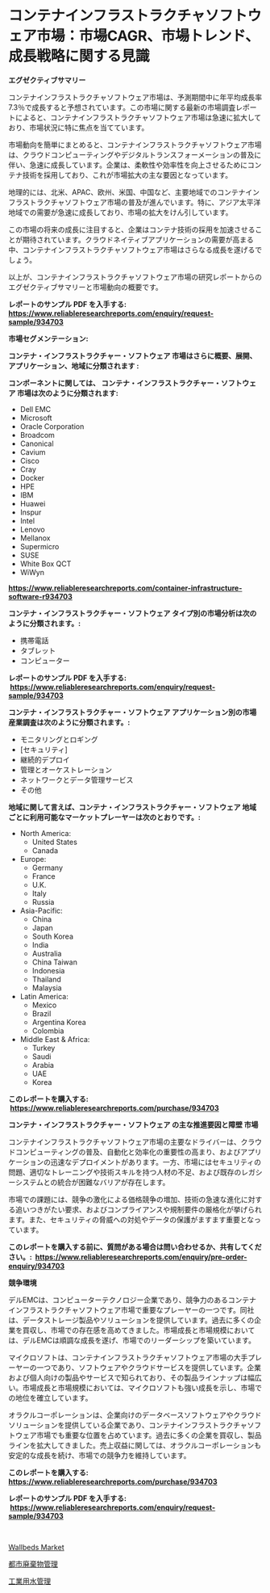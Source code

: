 <p><h1>コンテナインフラストラクチャソフトウェア市場：市場CAGR、市場トレンド、成長戦略に関する見識</h1></p><p><strong>エグゼクティブサマリー</strong></p>
<p><p>コンテナインフラストラクチャソフトウェア市場は、予測期間中に年平均成長率7.3％で成長すると予想されています。この市場に関する最新の市場調査レポートによると、コンテナインフラストラクチャソフトウェア市場は急速に拡大しており、市場状況に特に焦点を当てています。</p><p>市場動向を簡単にまとめると、コンテナインフラストラクチャソフトウェア市場は、クラウドコンピューティングやデジタルトランスフォーメーションの普及に伴い、急速に成長しています。企業は、柔軟性や効率性を向上させるためにコンテナ技術を採用しており、これが市場拡大の主な要因となっています。</p><p>地理的には、北米、APAC、欧州、米国、中国など、主要地域でのコンテナインフラストラクチャソフトウェア市場の普及が進んでいます。特に、アジア太平洋地域での需要が急速に成長しており、市場の拡大をけん引しています。</p><p>この市場の将来の成長に注目すると、企業はコンテナ技術の採用を加速させることが期待されています。クラウドネイティブアプリケーションの需要が高まる中、コンテナインフラストラクチャソフトウェア市場はさらなる成長を遂げるでしょう。</p><p>以上が、コンテナインフラストラクチャソフトウェア市場の研究レポートからのエグゼクティブサマリーと市場動向の概要です。</p></p>
<p><strong>レポートのサンプル PDF を入手する: <a href="https://www.reliableresearchreports.com/enquiry/request-sample/934703">https://www.reliableresearchreports.com/enquiry/request-sample/934703</a></strong></p>
<p><strong>市場セグメンテーション:</strong></p>
<p><strong> コンテナ・インフラストラクチャー・ソフトウェア 市場はさらに概要、展開、アプリケーション、地域に分類されます :</strong></p>
<p><strong>コンポーネントに関しては、 コンテナ・インフラストラクチャー・ソフトウェア 市場は次のように分類されます: &nbsp;</strong></p>
<p><ul><li>Dell EMC</li><li>Microsoft</li><li>Oracle Corporation</li><li>Broadcom</li><li>Canonical</li><li>Cavium</li><li>Cisco</li><li>Cray</li><li>Docker</li><li>HPE</li><li>IBM</li><li>Huawei</li><li>Inspur</li><li>Intel</li><li>Lenovo</li><li>Mellanox</li><li>Supermicro</li><li>SUSE</li><li>White Box QCT</li><li>WiWyn</li></ul></p>
<p><strong><a href="https://www.reliableresearchreports.com/container-infrastructure-software-r934703">https://www.reliableresearchreports.com/container-infrastructure-software-r934703</a></strong></p>
<p><strong> コンテナ・インフラストラクチャー・ソフトウェア タイプ別の市場分析は次のように分類されます。:</strong></p>
<p><ul><li>携帯電話</li><li>タブレット</li><li>コンピューター</li></ul></p>
<p><strong>レポートのサンプル PDF を入手する: &nbsp;<a href="https://www.reliableresearchreports.com/enquiry/request-sample/934703">https://www.reliableresearchreports.com/enquiry/request-sample/934703</a></strong></p>
<p><strong> コンテナ・インフラストラクチャー・ソフトウェア アプリケーション別の市場産業調査は次のように分類されます。:</strong></p>
<p><ul><li>モニタリングとロギング</li><li>[セキュリティ]</li><li>継続的デプロイ</li><li>管理とオーケストレーション</li><li>ネットワークとデータ管理サービス</li><li>その他</li></ul></p>
<p><strong>地域に関して言えば、コンテナ・インフラストラクチャー・ソフトウェア 地域ごとに利用可能なマーケットプレーヤーは次のとおりです。:</strong></p>
<p><ul>
    <li>
        North America:
        <ul>
            <li>United States</li>
            <li>Canada</li>
        </ul>
    </li>
    <li>
        Europe:
        <ul>
            <li>Germany</li>
            <li>France</li>
            <li>U.K.</li>
            <li>Italy</li>
            <li>Russia</li>
        </ul>
    </li>
    <li>
        Asia-Pacific:
        <ul>
            <li>China</li>
            <li>Japan</li>
            <li>South Korea</li>
            <li>India</li>
            <li>Australia</li>
            <li>China Taiwan</li>
            <li>Indonesia</li>
            <li>Thailand</li>
            <li>Malaysia</li>
        </ul>
    </li>
    <li>
        Latin America:
        <ul>
            <li>Mexico</li>
            <li>Brazil</li>
            <li>Argentina Korea</li>
            <li>Colombia</li>
        </ul>
    </li>
    <li>
        Middle East & Africa:
        <ul>
            <li>Turkey</li>
            <li>Saudi</li>
            <li>Arabia</li>
            <li>UAE</li>
            <li>Korea</li>
        </ul>
    </li>
    </ul></p>
<p><strong>このレポートを購入する: &nbsp;<a href="https://www.reliableresearchreports.com/purchase/934703">https://www.reliableresearchreports.com/purchase/934703</a></strong></p>
<p><strong>コンテナ・インフラストラクチャー・ソフトウェア の主な推進要因と障壁 市場</strong></p>
<p><p>コンテナインフラストラクチャソフトウェア市場の主要なドライバーは、クラウドコンピューティングの普及、自動化と効率化の重要性の高まり、およびアプリケーションの迅速なデプロイメントがあります。一方、市場にはセキュリティの問題、適切なトレーニングや技術スキルを持つ人材の不足、および既存のレガシーシステムとの統合が困難なバリアが存在します。</p><p>市場での課題には、競争の激化による価格競争の増加、技術の急速な進化に対する追いつきがたい要求、およびコンプライアンスや規制要件の厳格化が挙げられます。また、セキュリティの脅威への対処やデータの保護がますます重要となっています。</p></p>
<p><strong>このレポートを購入する前に、質問がある場合は問い合わせるか、共有してください。:&nbsp; <a href="https://www.reliableresearchreports.com/enquiry/pre-order-enquiry/934703">https://www.reliableresearchreports.com/enquiry/pre-order-enquiry/934703</a></strong></p>
<p><strong>競争環境</strong></p>
<p><p>デルEMCは、コンピューターテクノロジー企業であり、競争力のあるコンテナインフラストラクチャソフトウェア市場で重要なプレーヤーの一つです。同社は、データストレージ製品やソリューションを提供しています。過去に多くの企業を買収し、市場での存在感を高めてきました。市場成長と市場規模においては、デルEMCは順調な成長を遂げ、市場でのリーダーシップを築いています。</p><p>マイクロソフトは、コンテナインフラストラクチャソフトウェア市場の大手プレーヤーの一つであり、ソフトウェアやクラウドサービスを提供しています。企業および個人向けの製品やサービスで知られており、その製品ラインナップは幅広い。市場成長と市場規模においては、マイクロソフトも強い成長を示し、市場での地位を確立しています。</p><p>オラクルコーポレーションは、企業向けのデータベースソフトウェアやクラウドソリューションを提供している企業であり、コンテナインフラストラクチャソフトウェア市場でも重要な位置を占めています。過去に多くの企業を買収し、製品ラインを拡大してきました。売上収益に関しては、オラクルコーポレーションも安定的な成長を続け、市場での競争力を維持しています。</p></p>
<p><strong>このレポートを購入する: &nbsp; <a href="https://www.reliableresearchreports.com/purchase/934703">https://www.reliableresearchreports.com/purchase/934703</a></strong></p>
<p><strong>レポートのサンプル PDF を入手する: &nbsp;<a href="https://www.reliableresearchreports.com/enquiry/request-sample/934703">https://www.reliableresearchreports.com/enquiry/request-sample/934703</a></strong><strong></strong></p>
<p>&nbsp;</p>
<p><p><a href="https://issuu.com/reportprime-2/docs/wallbeds-market-size-2030.pptx">Wallbeds Market</a></p><p><a href="https://github.com/roulaayoub-saad/Market-Research-Report-List-1/blob/main/607555269164.md">都市廃棄物管理</a></p><p><a href="https://github.com/schmahlson/Market-Research-Report-List-1/blob/main/447497069165.md">工業用水管理</a></p></p>
